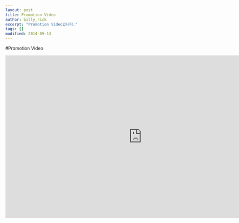 ```yaml
---
layout: post
title: Promotion Video
author: billy_rick
excerpt: "Promotion Video입니다."
tags: []
modified: 2014-09-14
---
```



#Promotion Video

<iframe width="854" height="510" src="https://www.youtube.com/embed/p9WZ9JDWkd4" frameborder="0" allowfullscreen></iframe>
